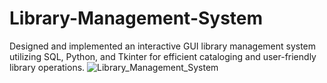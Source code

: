 # Library-Management-System
Designed and implemented an interactive GUI library management system utilizing SQL, Python, and Tkinter for efficient cataloging and user-friendly library operations.
![Library_Management_System](https://github.com/Akshaya-Kumar-Maharana/Library-Management-System/assets/99114572/02294180-02e3-4900-a7fa-fdb1f4bdd331)

